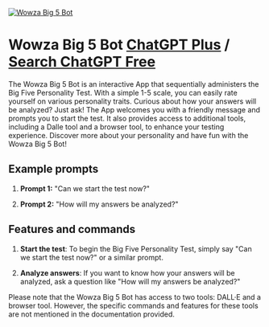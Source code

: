 
[![Wowza Big 5 Bot](https://files.oaiusercontent.com/file-4PeruztyP2a6YXKRtS1MoAY9?se=2123-10-18T18%3A10%3A45Z&sp=r&sv=2021-08-06&sr=b&rscc=max-age%3D31536000%2C%20immutable&rscd=attachment%3B%20filename%3De6268e81-0c96-4872-8b41-9a7cfcc67669.png&sig=1w0QJKbhJLsuocfA3THMmOrMp7y0lbzNVl3UoJxCJ/U%3D)](https://chat.openai.com/g/g-41ZdRKvla-wowza-big-5-bot)

# Wowza Big 5 Bot [ChatGPT Plus](https://chat.openai.com/g/g-41ZdRKvla-wowza-big-5-bot) / [Search ChatGPT Free](https://gptcall.net/index.html#/?search=Wowza%20Big%205%20Bot)

The Wowza Big 5 Bot is an interactive App that sequentially administers the Big Five Personality Test. With a simple 1-5 scale, you can easily rate yourself on various personality traits. Curious about how your answers will be analyzed? Just ask! The App welcomes you with a friendly message and prompts you to start the test. It also provides access to additional tools, including a Dalle tool and a browser tool, to enhance your testing experience. Discover more about your personality and have fun with the Wowza Big 5 Bot!

## Example prompts

1. **Prompt 1:** "Can we start the test now?"

2. **Prompt 2:** "How will my answers be analyzed?"

## Features and commands

1. **Start the test**: To begin the Big Five Personality Test, simply say "Can we start the test now?" or a similar prompt.

2. **Analyze answers**: If you want to know how your answers will be analyzed, ask a question like "How will my answers be analyzed?"

Please note that the Wowza Big 5 Bot has access to two tools: DALL·E and a browser tool. However, the specific commands and features for these tools are not mentioned in the documentation provided.


